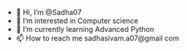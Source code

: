 - 👋 Hi, I’m @Sadha07
- 👀 I’m interested in Computer science 
- 🌱 I’m currently learning Advanced Python 
- 📫 How to reach me sadhasivam.a07@gmail
com

<!---
Sadha07/Sadha07 is a ✨ special ✨ repository because its `README.md` (this file) appears on your GitHub profile.
You can click the Preview link to take a look at your changes.
--->
